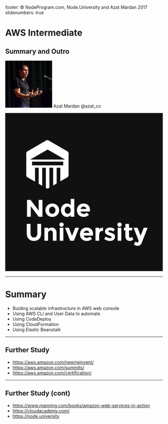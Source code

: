 footer: © NodeProgram.com, Node.University and Azat Mardan 2017
slidenumbers: true

# AWS Intermediate
## Summary and Outro

![inline 100%](images/azat.jpeg)
Azat Mardan @azat_co

![inline right](images/nu.png)

---

# Summary

* Buiding scalable infrastructure in AWS web console
* Using AWS CLI and User Data to automate
* Using CodeDeploy
* Using CloudFormation
* Using Elastic Beanstalk

---

## Further Study

* https://aws.amazon.com/new/reinvent/
* https://aws.amazon.com/summits/
* https://aws.amazon.com/certification/

---

## Further Study (cont)

* https://www.manning.com/books/amazon-web-services-in-action
* https://cloudacademy.com/
* https://node.university
